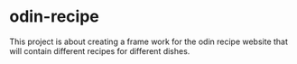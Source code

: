 # odin-recipe
This project is about creating a frame work for the odin recipe
website that will contain different recipes for different dishes.